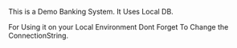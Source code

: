 This is a Demo Banking System.
It Uses Local DB.

For Using it on your Local Environment Dont Forget To Change the ConnectionString.

